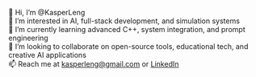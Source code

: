 👋 Hi, I’m @KasperLeng  
👀 I’m interested in AI, full-stack development, and simulation systems  
🌱 I’m currently learning advanced C++, system integration, and prompt engineering  
💞️ I’m looking to collaborate on open-source tools, educational tech, and creative AI applications  
📫 Reach me at kasperleng@gmail.com or [LinkedIn](https://www.linkedin.com/in/kasper-leng/)
